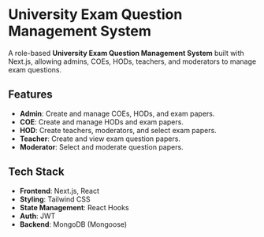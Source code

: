 # University Exam Question Management System

A role-based **University Exam Question Management System** built with Next.js, allowing admins, COEs, HODs, teachers, and moderators to manage exam questions.

## Features

- **Admin**: Create and manage COEs, HODs, and exam papers.
- **COE**: Create and manage HODs and exam papers.
- **HOD**: Create teachers, moderators, and select exam papers.
- **Teacher**: Create and view exam question papers.
- **Moderator**: Select and moderate question papers.

## Tech Stack

- **Frontend**: Next.js, React
- **Styling**: Tailwind CSS
- **State Management**: React Hooks
- **Auth**: JWT
- **Backend**: MongoDB (Mongoose)
